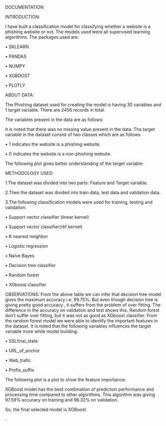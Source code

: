 DOCUMENTATION

INTRODUCTION:

I have built a classification model for classifying whether a website is a phishing website or not. The models used were all supervised learning algorithms. 
The packages used are:

•	SKLEARN

•	PANDAS 

•	NUMPY

•	XGBOOST

•	PLOTLY

ABOUT DATA:

The Phishing dataset used for creating the model is having 30 variables and 1 target variable. There are 2456 records in total. 

 






The variables present in the data are as follows:
 
It is noted that there was no missing value present in the data. The target variable in the dataset consist of two classes which are as follows

•	1 indicates the website is a phishing website.

•	0 indicates the website is a non-phishing website.






The following plot gives better understanding of the target variable:

 


METHODOLOGY USED:


1.The dataset was divided into two parts: Feature and Target variable.

2.Then the dataset was divided into train data, test data and validation data.

3.The following classification models were used for training, testing and validation: 

•	Support vector classifier (linear kernel)

•	Support vector classifier(rbf kernel)

•	K nearest neighbor

•	Logistic regression


•	Naïve Bayes

•	Decision tree classifier 

•	Random forest

•	XGboost classifier








 

OBSERVATIONS:
From the above table we can infer that decision tree model gives the maximum accuracy i.e. 99.75%. But even though decision tree is giving pretty good accuracy , it suffers from the problem of over fitting. The difference in the accuracy on validation and test shows this. 
Random forest don’t suffer over fitting, but it was not as good as XGboost classifier. From the random forest model we were able to identify the important features in the dataset. It is noted that the following variables influences the target variable more while model building:

•	SSLfinal_state

•	URL_of_anchor

•	Web_trafic

•	Prefix_suffix







The following plot is a plot to show the feature importance:
 

XGBoost model has the best combination of prediction performance and processing time compared to other algorithms. 
This algorithm was giving 97.59% accuracy on training and 96.32% on validation.

So, the final selected model is XGBoost.



.



  


